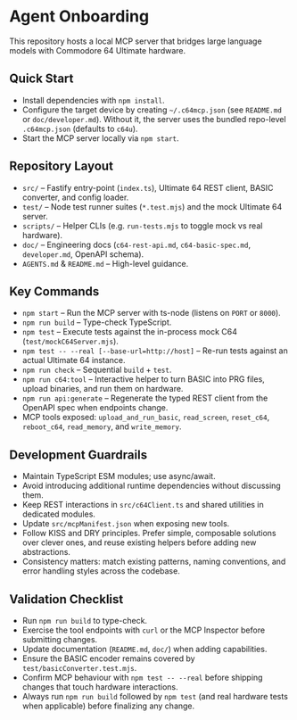 # Agent Onboarding

This repository hosts a local MCP server that bridges large language models with Commodore 64 Ultimate hardware.

## Quick Start
- Install dependencies with `npm install`.
- Configure the target device by creating `~/.c64mcp.json` (see `README.md` or `doc/developer.md`). Without it, the server uses the bundled repo-level `.c64mcp.json` (defaults to `c64u`).
- Start the MCP server locally via `npm start`.

## Repository Layout
- `src/` – Fastify entry-point (`index.ts`), Ultimate 64 REST client, BASIC converter, and config loader.
- `test/` – Node test runner suites (`*.test.mjs`) and the mock Ultimate 64 server.
- `scripts/` – Helper CLIs (e.g. `run-tests.mjs` to toggle mock vs real hardware).
- `doc/` – Engineering docs (`c64-rest-api.md`, `c64-basic-spec.md`, `developer.md`, OpenAPI schema).
- `AGENTS.md` & `README.md` – High-level guidance.

## Key Commands
- `npm start` – Run the MCP server with ts-node (listens on `PORT` or `8000`).
- `npm run build` – Type-check TypeScript.
- `npm test` – Execute tests against the in-process mock C64 (`test/mockC64Server.mjs`).
- `npm test -- --real [--base-url=http://host]` – Re-run tests against an actual Ultimate 64 instance.
- `npm run check` – Sequential `build` + `test`.
- `npm run c64:tool` – Interactive helper to turn BASIC into PRG files, upload binaries, and run them on hardware.
- `npm run api:generate` – Regenerate the typed REST client from the OpenAPI spec when endpoints change.
- MCP tools exposed: `upload_and_run_basic`, `read_screen`, `reset_c64`, `reboot_c64`, `read_memory`, and `write_memory`.

## Development Guardrails
- Maintain TypeScript ESM modules; use async/await.
- Avoid introducing additional runtime dependencies without discussing them.
- Keep REST interactions in `src/c64Client.ts` and shared utilities in dedicated modules.
- Update `src/mcpManifest.json` when exposing new tools.
- Follow KISS and DRY principles. Prefer simple, composable solutions over clever ones, and reuse existing helpers before adding new abstractions.
- Consistency matters: match existing patterns, naming conventions, and error handling styles across the codebase.

## Validation Checklist
- Run `npm run build` to type-check.
- Exercise the tool endpoints with `curl` or the MCP Inspector before submitting changes.
- Update documentation (`README.md`, `doc/`) when adding capabilities.
- Ensure the BASIC encoder remains covered by `test/basicConverter.test.mjs`.
- Confirm MCP behaviour with `npm test -- --real` before shipping changes that touch hardware interactions.
- Always run `npm run build` followed by `npm test` (and real hardware tests when applicable) before finalizing any change.
